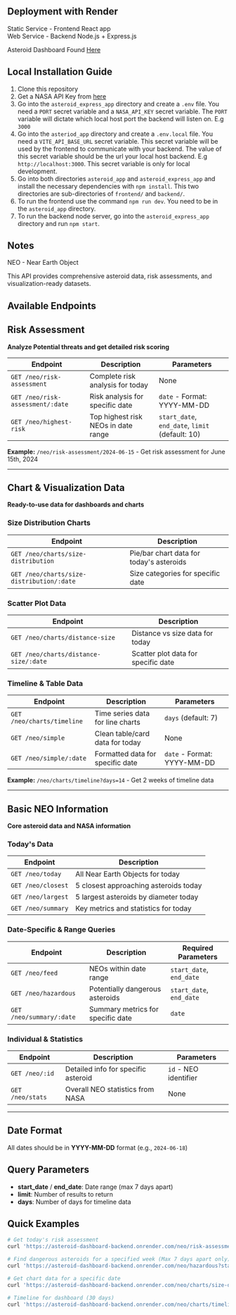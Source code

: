 ## Deployment with Render

Static Service - Frontend React app<br>
Web Service - Backend Node.js + Express.js<br>

Asteroid Dashboard Found [Here](https://asteroid-risk-assessment-dashboard.onrender.com/)

## Local Installation Guide

1. Clone this repository
2. Get a NASA API Key from [here](https://api.nasa.gov/)
3. Go into the `asteroid_express_app` directory and create a `.env` file. You need a `PORT` secret variable and a `NASA_API_KEY` secret variable. The `PORT` variable will dictate which local host port the backend will listen on. E.g `3000`
4. Go into the `asteriod_app` directory and create a `.env.local` file. You need a `VITE_API_BASE_URL` secret variable. This secret variable will be used by the frontend to communicate with your backend. The value of this secret variable should be the url your local host backend. E.g `http://localhost:3000`. This secret variable is only for local development.
5. Go into both directories `asteroid_app` and `asteroid_express_app` and install the necessary dependencies with `npm install`. This two directories are sub-directories of `frontend/` and `backend/`.
6. To run the frontend use the command `npm run dev`. You need to be in the `asteroid_app` directory.
7. To run the backend node server, go into the `asteroid_express_app` directory and run `npm start`.

## Notes

NEO - Near Earth Object

This API provides comprehensive asteroid data, risk assessments, and visualization-ready datasets.

## Available Endpoints

## Risk Assessment

**Analyze Potential threats and get detailed risk scoring**

| Endpoint | Description | Parameters |
|----------|-------------|------------|
| `GET /neo/risk-assessment` | Complete risk analysis for today | None |
| `GET /neo/risk-assessment/:date` | Risk analysis for specific date | `date` - Format: YYYY-MM-DD |
| `GET /neo/highest-risk` | Top highest risk NEOs in date range | `start_date`, `end_date`, `limit` (default: 10) |

**Example:** `/neo/risk-assessment/2024-06-15` - Get risk assessment for June 15th, 2024

---

## Chart & Visualization Data

**Ready-to-use data for dashboards and charts**

### Size Distribution Charts
| Endpoint | Description |
|----------|-------------|
| `GET /neo/charts/size-distribution` | Pie/bar chart data for today's asteroids |
| `GET /neo/charts/size-distribution/:date` | Size categories for specific date |

### Scatter Plot Data
| Endpoint | Description |
|----------|-------------|
| `GET /neo/charts/distance-size` | Distance vs size data for today |
| `GET /neo/charts/distance-size/:date` | Scatter plot data for specific date |

### Timeline & Table Data
| Endpoint | Description | Parameters |
|----------|-------------|------------|
| `GET /neo/charts/timeline` | Time series data for line charts | `days` (default: 7) |
| `GET /neo/simple` | Clean table/card data for today | None |
| `GET /neo/simple/:date` | Formatted data for specific date | `date` - Format: YYYY-MM-DD |

**Example:** `/neo/charts/timeline?days=14` - Get 2 weeks of timeline data

---

## Basic NEO Information

**Core asteroid data and NASA information**

### Today's Data
| Endpoint | Description |
|----------|-------------|
| `GET /neo/today` | All Near Earth Objects for today |
| `GET /neo/closest` | 5 closest approaching asteroids today |
| `GET /neo/largest` | 5 largest asteroids by diameter today |
| `GET /neo/summary` | Key metrics and statistics for today |

### Date-Specific & Range Queries
| Endpoint | Description | Required Parameters |
|----------|-------------|-------------------|
| `GET /neo/feed` | NEOs within date range | `start_date`, `end_date` |
| `GET /neo/hazardous` | Potentially dangerous asteroids | `start_date`, `end_date` |
| `GET /neo/summary/:date` | Summary metrics for specific date | `date` |

### Individual & Statistics
| Endpoint | Description | Parameters |
|----------|-------------|------------|
| `GET /neo/:id` | Detailed info for specific asteroid | `id` - NEO identifier |
| `GET /neo/stats` | Overall NEO statistics from NASA | None |

---

## Date Format

All dates should be in **YYYY-MM-DD** format (e.g., `2024-06-18`)

## Query Parameters

- **start_date** / **end_date**: Date range (max 7 days apart)
- **limit**: Number of results to return
- **days**: Number of days for timeline data

## Quick Examples

```bash
# Get today's risk assessment
curl 'https://asteroid-dashboard-backend.onrender.com/neo/risk-assessment'

# Find dangerous asteroids for a specified week (Max 7 days apart only)
curl 'https://asteroid-dashboard-backend.onrender.com/neo/hazardous?start_date=2024-06-13&end_date=2024-06-20'

# Get chart data for a specific date
curl 'https://asteroid-dashboard-backend.onrender.com/neo/charts/size-distribution/2024-06-15'

# Timeline for dashboard (30 days)
curl 'https://asteroid-dashboard-backend.onrender.com/neo/charts/timeline?days=30'
```


